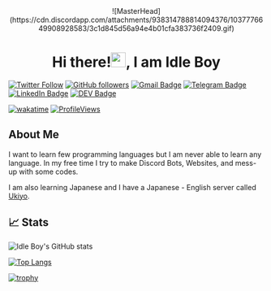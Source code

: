 <div align="center"> ![MasterHead](https://cdn.discordapp.com/attachments/938314788814094376/1037776649908928583/3c1d845d56a94e4b01cfa383736f2409.gif) </div>

<p align="center">
<h1 align="center"> Hi there!<img src="https://media.giphy.com/media/hvRJCLFzcasrR4ia7z/giphy.gif" width="29px" height="29px">, I am Idle Boy </h1>
</p>

[![Twitter Follow](https://img.shields.io/twitter/follow/Rahul24610?style=social)](https://twitter.com/intent/follow?screen_name=Rahul24610)
[![GitHub followers](https://img.shields.io/github/followers/idleboy4038?label=Follow&style=social)](https://github.com/idleboy4038/?tab=follow)
[![Gmail Badge](https://img.shields.io/badge/-Idle_Boy-c14438?style=social&logo=Gmail&logoColor=red&link=mailto:rahulkumarnh2001722780@gmail.com)](mailto:rahulkumarnh2001722780@gmail.com)
[![Telegram Badge](https://img.shields.io/badge/-Telegram-c14438?style=social&logo=Telegram&logoColor=red&link=https://t.me/idleboy)](https://t.me/idleboy)
[![LinkedIn Badge](https://img.shields.io/badge/-LinkedIn-blue?style=social&logo=Linkedin&logoColor=blue&link=https://www.linkedin.com/in/rahul24610/)](https://www.linkedin.com/in/rahul24610/)
[![DEV Badge](https://img.shields.io/badge/-DEV-c14438?style=social&logo=Dev.to&logoColor=black&link=https://dev.to/iamrahul24)](https://dev.to/iamrahul24)

[![wakatime](https://wakatime.com/badge/user/705a3d8c-3b44-42dc-b1ab-538ae517a186.svg)](https://wakatime.com/@705a3d8c-3b44-42dc-b1ab-538ae517a186)
[![ProfileViews](https://komarev.com/ghpvc/?username=idleboy4038&color=red&style=flat)](https://komarev.com/ghpvc/?username=idleboy4038)

## About Me

I want to learn few programming languages but I am never able to learn any language. In my free time I try to make Discord Bots, Websites, and mess-up with some codes. 

I am also learning Japanese and I have a Japanese - English server called [Ukiyo](https://discord.gg/dVWKSnnGp2).

## 📈 Stats

![Idle Boy's GitHub stats](https://github-readme-stats.vercel.app/api?username=idleboy4038&theme=tokyonight&show_icons=true)

[![Top Langs](https://github-readme-stats.vercel.app/api/top-langs/?username=idleboy4038&theme=dark&layout=compact)](https://github.com/idleboy4038)

[![trophy](https://github-profile-trophy.vercel.app/?username=idleboy4038&theme=juicyfresh)](https://github.com/idleboy4038)

